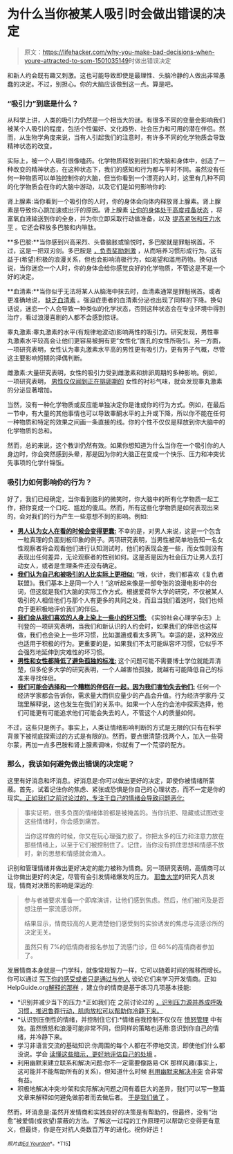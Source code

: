 # 为什么当你被某人吸引时会做出错误的决定

> 原文：<https://lifehacker.com/why-you-make-bad-decisions-when-youre-attracted-to-som-1501035149>时做出错误决定

和新人约会既有趣又刺激。这也可能导致即使是最理性、头脑冷静的人做出非常愚蠢的决定。不过，别担心。你的大脑应该做到这一点。算是吧。



### “吸引力”到底是什么？

从科学上讲，人类的吸引力仍然是一个相当大的谜。有很多不同的变量会影响我们被某个人吸引的程度，包括个性偏好、文化趋势、社会压力和可用的潜在伴侣。然而，从生物学角度来说，当有人引起我们的注意时，有许多不同的化学物质会导致精神状态的改变。

实际上，被一个人吸引很像嗑药。化学物质释放到我们的大脑和身体中，创造了一种改变的精神状态，在这种状态下，我们的感知和行为都与平时不同。虽然没有任何一种物质可以单独控制你的大脑，但当你看到一个漂亮的人时，这里有几种不同的化学物质会在你的大脑中游动，以及它们是如何影响你的:

肾上腺素:当你看到一个吸引你的人时，你的身体会向体内释放肾上腺素。肾上腺素是导致你心跳加速或出汗的原因。肾上腺素 [让你的身体处于高度戒备状态](http://www.psychologytoday.com/blog/threat-management/201001/adrenaline-rushes-can-they-help-us-deal-real-crisis) ，将富氧血液输送到你的全身，并为你立即采取行动做准备，以及 [提高紧张和压力水平](http://www.datehookup.com/content-your-brain-on-love.htm) 。它还会释放多巴胺和内啡肽。

**多巴胺:**当你感到兴高采烈、头昏脑胀或愉悦时，多巴胺就是罪魁祸首。不过，这是一把双刃剑。多巴胺是 [，负责奖励刺激](https://neurowiki2012.wikispaces.com/Romantic+Love#Romantic%20Love-(I)%20Early-Stage%20Romantic%20Love-1-1.%20Ventral%20Tegmental%20Area) ，从而培养习惯形成行为。这有益于(希望)积极的浪漫关系，但也会影响消极行为，如渴望和滥用药物。换句话说，当你迷恋一个人时，你的身体会给你感觉良好的化学物质，不管这是不是一个好的决定。

**血清素:**当你似乎无法将某人从脑海中抹去时，血清素通常是罪魁祸首。或者更准确地说， [缺乏血清素](http://science.nationalgeographic.com/science/health-and-human-body/human-body/true-love.html) 。强迫症患者的血清素分泌也出现了同样的下降。换句话说，迷恋一个人会导致一种类似的化学状态，否则这种状态会在专业环境中得到治疗，看过浪漫喜剧的人都不会感到惊讶。

睾丸激素:睾丸激素的水平(有规律地波动)影响两性的吸引力。研究发现，男性睾丸激素水平较高会让他们更容易被拥有更“女性化”面孔的女性所吸引。另一方面，一项研究表明，女性认为睾丸激素水平高的男性更有吸引力，更有男子气概，尽管这主要影响短期的择偶判断。

雌激素:大量研究表明，女性的吸引力受到雌激素和排卵周期的多种影响。例如，一项研究表明， [男性仅仅闻到正在排卵期的](http://www.apa.org/monitor/2011/03/hormones.aspx) 女性的衬衫气味，就会发现睾丸激素的分泌显著增加。

当然，没有一种化学物质或反应能单独决定你是谁或你的行为方式。例如，在最后一节中，有大量的其他事情也可以导致睾酮水平的上升或下降，所以你不能在任何一种物质和特定的效果之间画一条直接的线。你的个性不仅仅是释放到你大脑中的化学物质的总和。

然而，总的来说，这个教训仍然有效。如果你想知道为什么当你在一个吸引你的人身边时，你会突然感到头晕，那是因为你的大脑正在变成一个快乐、压力和冲突优先事项的化学什锦饭。

### 吸引力如何影响你的行为？

好了，我们已经确定，当你看到胜利的微笑时，你大脑中的所有化学物质一起工作，把你变成一个口吃、尴尬的傻瓜。然而，所有这些化学物质是如何表现出来的，会对我们的行为产生一些意想不到的影响。例如:

*   [**男人认为女人在看的时候会变得更蠢:**](http://www.scientificamerican.com/article.cfm?id=why-interacting-with-woman-leave-man-cognitively-impaired) 不幸的是，对男人来说，这是一个包含一粒真理的负面刻板印象的例子。两项研究表明，当男性被简单地告知一名女性观察者将会观看他们进行认知测试时，他们的表现会差一些，而女性则没有表现出任何差异，无论观察者的性别如何。这是否是因为社会压力让男人去打动女人，或者是生理条件还没有确定。
*   [**我们认为自己和被吸引的人比实际上更相似:**](http://books.google.com/books?id=fzM0vi5i9SAC&pg=PA43&lpg=PA43&dq=attraction+effect+on+self-perception&source=bl&ots=3MFQ4flf09&sig=LFPC1MXReAb3dra7tE4bpYmrgjk&hl=en&sa=X&ei=8tTUUvn6PMiokQekmYHgBA&ved=0CDIQ6AEwAA#v=onepage&q=attraction%20effect%20on%20self-perception&f=false) “哦，伙计，我们都喜欢《复仇者联盟》。我们基本上是同一个人！”这听起来像是一部夸张的浪漫电影中的台词，但这就是我们大脑的实际工作方式。根据爱荷华大学的研究，不仅被某人吸引的人相信他们与那个人有更多的共同之处，而且当我们着迷时，我们也倾向于更积极地评价我们的伴侣。
*   [**我们会从我们喜欢的人身上染上一些小的坏习惯:**](http://www.psychologytoday.com/blog/dating-decisions/201210/you-are-who-you-date) 《实验社会心理学杂志》上刊登的一项研究表明，当我们和新认识的人约会时，如果我们的伴侣也这样做，我们也会染上一些坏习惯，比如邋遢或看太多网飞。幸运的是，这种效应也适用于积极的行为。更重要的是，如果我们不太可能纵容坏习惯，它似乎不会强烈地延伸到灾难性的坏习惯。
*   [**男性和女性都降低了避免孤独的标准:**](http://psychcentral.com/news/2013/12/04/fear-of-being-single-helps-us-lower-our-standards/62821.html) 这个问题可能不需要博士学位就能弄清楚，但多伦多大学的研究表明，一个人越害怕孤独，就越有可能降低自己的标准来寻找伴侣。
*   [**我们可能会选择和一个糟糕的伴侣在一起，因为我们害怕失去他们:**](http://lifehacker.com/the-stupid-things-you-do-when-dating-and-how-to-fix-th-5868965) 任何一个经济学家都会告诉你，需求量大而供应量少的产品会升值。行为经济学家丹·艾瑞里解释说，这也发生在我们的关系中。如果一个人在约会池中探索选择，他们可能更有可能追求他们可能会失去的人，不管这个人的质量如何。

不过，这些只是例子。事实上，人类让情绪影响判断的方式是无限的(只有在科学背景下被彻底探索过的方式是有限的)。然而，要点很清楚:找两个人，加入一些荷尔蒙，再加一点多巴胺和肾上腺素调味，你就有了一个荒谬的配方。

### 那么，我该如何避免做出错误的决定呢？

这里有好消息和坏消息。好消息是:你可以做出更好的决定，即使你被情绪所蒙蔽。首先，试着记住你的焦虑、紧张或恐惧是你自己的心理状态，而不一定是你的现实[。正如我们之前讨论过的，专注于自己的情绪会导致问题恶化:](https://lifehacker.com/detach-your-feelings-from-reality-for-better-decision-m-763167688)

> 事实证明，很多负面的情绪体验都是被掩盖的。当你抗拒、隐藏或试图改变这些情绪时，你会感到痛苦。
> 
> 当你这样做的时候，你又在玩心理强力胶了。你把太多的压力和注意力放在那些情绪上，以至于它们被控制住了。记住，当你没有抓住思想和情感不放时，新的思想和情感就会涌入。

识别和管理情绪并做出更好决定的能力被称为情商。另一项研究表明，高情商可以让你做出更好的决定，尽管有会引发情绪爆发的压力。 [耶鲁大学](http://www.inc.com/jessica-stillman/a-new-reason-to-boost-your-eq-better-decisions.html)的研究人员发现，情商对决策的影响是深远的:

> 参与者被要求准备一个即席演讲，让他们感到焦虑。然后，他们被问及是否想注册一家流感诊所。
> 
> 结果显示，情商较高的人更清楚他们感受到的实验诱发的焦虑与流感诊所的决定无关。
> 
> 虽然只有 7%的低情商者报名参加了流感门诊，但 66%的高情商者参加了。

发展情商本身就是一门学科，就像常规智力一样，它可以随着时间的推移而增长。你可以通过 [写下你的感受或者只是通过与他人](http://www.psychologytoday.com/blog/your-mind-your-body/201201/10-ways-enhance-your-emotional-intelligence) 谈论它们来学习开发情商。正如 HelpGuide.org[解释的那样](http://www.helpguide.org/mental/eq5_raising_emotional_intelligence.htm) ，建立你的情商是基于练习几项基本技能:

*   *识别并减少当下的压力:*正如我们在 之前讨论过的 [，识别压力源并养成呼吸习惯，推迟鲁莽行动，肌肉放松可以帮助你冷静下来。](http://lifehacker.com/what-stress-actually-does-to-you-and-what-you-can-do-ab-5836879)
*   *认识到压倒性的情绪，并控制住它们:*情绪自我控制不仅仅在 [愤怒管理](http://lifehacker.com/how-to-manage-your-seething-rage-productively-1453235396) 中有效。虽然愤怒和浪漫可能非常不同，但同样的策略也适用:意识到你自己的情绪，并冷静下来。
*   学习非语言交流的基础知识:你周围的每个人都在不停地交流，即使他们什么都没说。学会 [读懂这些暗示，更好地评估自己的处境](http://lifehacker.com/how-to-read-body-language-to-reveal-the-underlying-trut-5852572) 。
*   利用幽默来建立联系和解决问题:你不一定需要像路易·CK 那样风趣(事实上，这可能并不能帮助所有的关系)，但知道什么时候 [利用幽默来解决冲突](http://lifehacker.com/use-humor-to-make-a-complaint-more-effective-5993124) 会非常有益。
*   积极地解决冲突:吵架和实际解决问题之间有着巨大的差异，我们可以写一整篇文章来解释如何避免做前者而去做后者。 [于是我们做了](http://lifehacker.com/how-to-turn-an-argument-into-a-productive-discussion-1171337265) 。

然而，坏消息是:虽然开发情商和实践良好的决策是有帮助的，但最终，没有“治愈”被爱情(或欲望)蒙蔽的方法。了解这一过程的工作原理可以帮助它变得更有意义，但最终，你是在对抗人类数百万年的进化。祝你好运！

<small>*照片由*</small>[<small>*Ed Yourdon*</small>](http://www.flickr.com/photos/yourdon/)<small>*。*T15】</small>